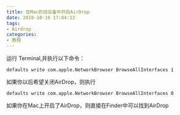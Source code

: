 ```yaml
---
title: 在Mac的旧设备中开启AirDrop
date: 2018-10-16 17:04:13
tags:
- Airdrop
categories:
- 教程
---
```

运行 Terminal,并执行以下命令：
```
defaults write com.apple.NetworkBrowser BrowseAllInterfaces 1
```
如果你以后希望关闭AirDrop，则执行
```
defaults write com.apple.NetworkBrowser BrowseAllInterfaces 0
```
如果你在Mac上开启了AirDrop，则直接在Finder中可以找到AirDrop
